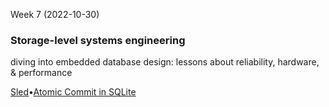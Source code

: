 Week 7 (2022-10-30)

### Storage-level systems engineering

diving into embedded database design: lessons about reliability, hardware, & performance

[Sled](https://sled.rs/)•[Atomic Commit in SQLite](https://sqlite.org/atomiccommit.html)